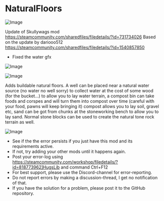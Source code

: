 # NaturalFloors

![Image](https://i.imgur.com/buuPQel.png)

Update of Skullywags mod
https://steamcommunity.com/sharedfiles/filedetails/?id=731734026
Based on the update by dariooo512
https://steamcommunity.com/sharedfiles/filedetails/?id=1540857850

- Fixed the water gfx

![Image](https://i.imgur.com/pufA0kM.png)

	
![Image](https://i.imgur.com/Z4GOv8H.png)

Adds buildable natural floors. A well can be placed near a natural water source (no water no well sorry) to collect water at the cost of some wood (for the bucket...) to allow you to lay water terrain, a compost bin can take foods and corspes and will turn them into compost over time (careful with your food, pawns will keep bringing it) compost allows you to lay soil, gravel etc, sand can be got from chunks at the stoneworking bench to allow you to lay sand. Normal stone blocks can be used to create the natural tone rock terrain as well.

![Image](https://i.imgur.com/PwoNOj4.png)



-  See if the the error persists if you just have this mod and its requirements active.
-  If not, try adding your other mods until it happens again.
-  Post your error-log using https://steamcommunity.com/workshop/filedetails/?id=818773962]HugsLib and command Ctrl+F12
-  For best support, please use the Discord-channel for error-reporting.
-  Do not report errors by making a discussion-thread, I get no notification of that.
-  If you have the solution for a problem, please post it to the GitHub repository.



